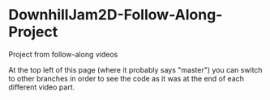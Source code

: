 # DownhillJam2D-Follow-Along-Project
Project from follow-along videos

At the top left of this page (where it probably says "master") you can switch to other branches in order to see the code as it was at the end of each different video part.
